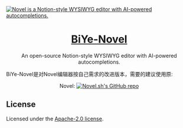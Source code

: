 <a href="https://novel.sh">
  <img alt="Novel is a Notion-style WYSIWYG editor with AI-powered autocompletions." src="https://novel.sh/opengraph-image.png">
  <h1 align="center">BiYe-Novel</h1>
</a>

<p align="center">
  An open-source Notion-style WYSIWYG editor with AI-powered autocompletions. 
</p>

BiYe-Novel是对Novel编辑器按自己需求的改进版本，需要的建议使用原:
<p align="center">
Novel:
  <a href="https://github.com/steven-tey/novel"><img src="https://img.shields.io/github/stars/steven-tey/novel?style=social" alt="Novel.sh's GitHub repo"></a>
</p>

## License

Licensed under the [Apache-2.0 license](https://github.com/steven-tey/novel/blob/main/LICENSE.md).
